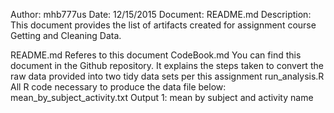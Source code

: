 Author: mhb777us
Date: 12/15/2015
Document: README.md
Description: This document provides the list of artifacts created for 
assignment course Getting and Cleaning Data.

README.md         				Referes to this document
CodeBook.md 					You can find this document in the Github repository. 
								It explains the steps taken to convert the raw data 
								provided into two tidy data sets per this assignment
run_analysis.R	  				All R code necessary to produce the data file below:
mean_by_subject_activity.txt 	Output 1: mean by subject and activity name  
